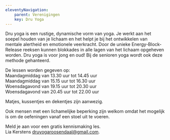```yaml
---
eleventyNavigation:
    parent: Verenigingen
    key: Dru Yoga 
---
```


Dru yoga is een rustige, dynamische vorm van yoga. Je werkt aan het soepel houden van je lichaam en het helpt je bij het ontwikkelen van mentale alertheid en emotionele veerkracht. Door de unieke Energy-Block-Release reeksen kunnen blokkades in alle lagen van het lichaam opgeheven worden.
Dru yoga is voor jong en oud! Bij de senioren yoga wordt ook deze methode gehanteerd.

De lessen worden gegeven op:  
Maandagmiddag van 13.30 uur tot 14.45 uur  
Maandagmiddag van 15.15 uur tot 16.30 uur  
Woensdagavond van 19.15 uur tot 20.30 uur  
Woensdagavond van 20.45 uur tot 22.00 uur  

Matjes, kussentjes en dekentjes zijn aanwezig.

Ook mensen met een lichamelijke beperking zijn welkom omdat het mogelijk is om de oefeningen vanaf een stoel uit te voeren.

Meld je aan voor een gratis kennismaking les.  
Lia Kerstens [druyogaroosendaal@gmail.com](mailto:druyogaroosendaal@gmail.com).
